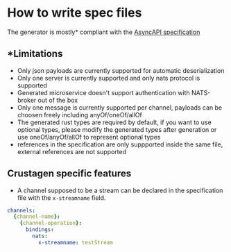# How to write spec files

The generator is mostly* compliant with the [AsyncAPI specification](https://github.com/asyncapi/spec)

## *Limitations

  - Only json payloads are currently supported for automatic deserialization
  - Only one server is currently supported and only nats protocol is supported
  - Generated microservice doesn't support authentication with NATS-broker out of the box
  - Only one message is currently supported per channel, payloads can be choosen freely including anyOf/oneOf/allOf
  - The generated rust types are required by default, if you want to use optional types, please modify the generated types after generation or use oneOf/anyOf/allOf to represent optional types
  - references in the specification are only suppported inside the same file, external references are not supported


## Crustagen specific features

  - A channel supposed to be a stream can be declared in the specification file with the `x-streamname` field. 
  ```yaml
  channels:
    {channel-name}:
      {channel-operation}:
        bindings:
          nats:
            x-streamname: testStream
  ```
